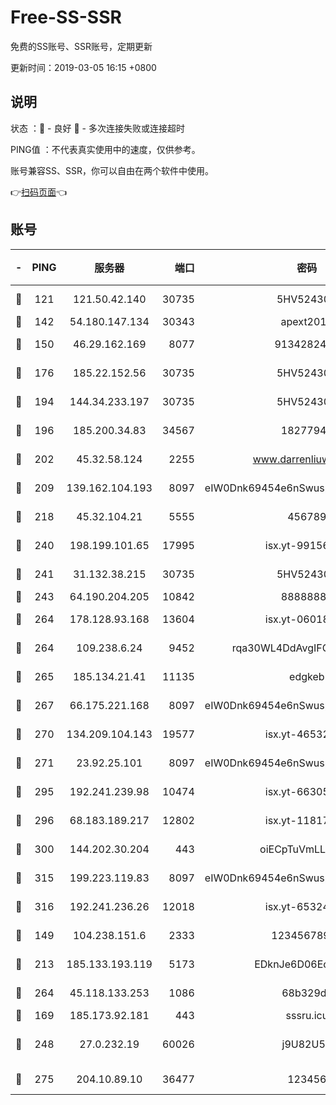# Free-SS-SSR

免费的SS账号、SSR账号，定期更新

更新时间：2019-03-05 16:15 +0800

## 说明

状态     ：🙂 - 良好 🙁 - 多次连接失败或连接超时

PING值   ：不代表真实使用中的速度，仅供参考。

账号兼容SS、SSR，你可以自由在两个软件中使用。

👉[扫码页面](https://liesauer.github.io/free-ss-ssr.github.io/)👈

## 账号

|-|PING|服务器|端口|密码|加密方式|区域|
|:----:|:----:|:-----:|-----:|:----:|:----:|:----:|
|🙂|121|121.50.42.140|30735|5HV52430C|aes-256-cfb|JP|
|🙂|142|54.180.147.134|30343|apext2019|chacha20|KR|
|🙂|150|46.29.162.169|8077|9134282479|aes-256-cfb|RU|
|🙂|176|185.22.152.56|30735|5HV52430C|aes-256-cfb|RU|
|🙂|194|144.34.233.197|30735|5HV52430C|aes-256-cfb|US|
|🙂|196|185.200.34.83|34567|18277940|aes-256-cfb|US|
|🙂|202|45.32.58.124|2255|www.darrenliuwei.com|aes-256-cfb|JP|
|🙂|209|139.162.104.193|8097|eIW0Dnk69454e6nSwuspv9DmS201tQ0D|aes-256-cfb|JP|
|🙂|218|45.32.104.21|5555|456789|aes-256-cfb|SG|
|🙂|240|198.199.101.65|17995|isx.yt-99156617|aes-256-cfb|US|
|🙂|241|31.132.38.215|30735|5HV52430C|aes-256-cfb|US|
|🙂|243|64.190.204.205|10842|88888888|rc4-md5|US|
|🙂|264|178.128.93.168|13604|isx.yt-06018557|aes-256-cfb|SG|
|🙂|264|109.238.6.24|9452|rqa30WL4DdAvgIFG6Fs3znzTa|aes-256-cfb|FR|
|🙂|265|185.134.21.41|11135|edgkeb|aes-256-cfb|GB|
|🙂|267|66.175.221.168|8097|eIW0Dnk69454e6nSwuspv9DmS201tQ0D|aes-256-cfb|US|
|🙂|270|134.209.104.143|19577|isx.yt-46532093|aes-256-cfb|SG|
|🙂|271|23.92.25.101|8097|eIW0Dnk69454e6nSwuspv9DmS201tQ0D|aes-256-cfb|US|
|🙂|295|192.241.239.98|10474|isx.yt-66305789|aes-256-cfb|US|
|🙂|296|68.183.189.217|12802|isx.yt-11817272|aes-256-cfb|SG|
|🙂|300|144.202.30.204|443|oiECpTuVmLLxk4Ts|aes-256-cfb|US|
|🙂|315|199.223.119.83|8097|eIW0Dnk69454e6nSwuspv9DmS201tQ0D|aes-256-cfb|US|
|🙂|316|192.241.236.26|12018|isx.yt-65324687|aes-256-cfb|US|
|🙂|149|104.238.151.6|2333|12345678900|aes-256-cfb|JP|
|🙂|213|185.133.193.119|5173|EDknJe6D06EoWDaw|aes-256-cfb|US|
|🙂|264|45.118.133.253|1086|68b329da|aes-256-cfb|SG|
|🙁|169|185.173.92.181|443|sssru.icu|rc4-md5|RU|
|🙁|248|27.0.232.19|60026|j9U82U53|xchacha20-ietf-poly1305|HK|
|🙁|275|204.10.89.10|36477|123456|aes-256-cfb|US|
